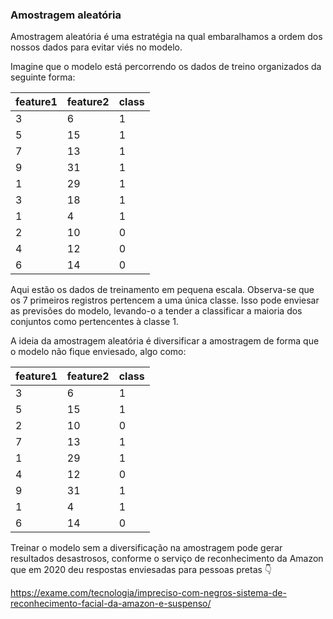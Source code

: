 ### Amostragem aleatória

Amostragem aleatória é uma estratégia na qual embaralhamos a ordem dos nossos dados para evitar viés no modelo.

Imagine que o modelo está percorrendo os dados de treino organizados da seguinte forma:

| feature1 | feature2 | class |
|----------|----------|-------|
| 3        | 6        | 1     |
| 5        | 15       | 1     |
| 7        | 13       | 1     |
| 9        | 31       | 1     |
| 1        | 29       | 1     |
| 3        | 18       | 1     |
| 1        | 4        | 1     |
| 2        | 10       | 0     |
| 4        | 12       | 0     |
| 6        | 14       | 0     |

Aqui estão os dados de treinamento em pequena escala. Observa-se que os 7 primeiros registros pertencem a uma única classe. Isso pode enviesar as previsões do modelo, levando-o a tender a classificar a maioria dos conjuntos como pertencentes à classe 1.

A ideia da amostragem aleatória é diversificar a amostragem de forma que o modelo não fique enviesado, algo como: 


| feature1 | feature2 | class |
|----------|----------|-------|
| 3        | 6        | 1     |
| 5        | 15       | 1     |
| 2        | 10       | 0     |
| 7        | 13       | 1     |
| 1        | 29       | 1     |
| 4        | 12       | 0     |
| 9        | 31       | 1     |
| 1        | 4        | 1     |
| 6        | 14       | 0     |


Treinar o modelo sem a diversificação na amostragem pode gerar resultados desastrosos, conforme o serviço de reconhecimento da Amazon que em 2020 deu respostas enviesadas para pessoas pretas 👇

https://exame.com/tecnologia/impreciso-com-negros-sistema-de-reconhecimento-facial-da-amazon-e-suspenso/